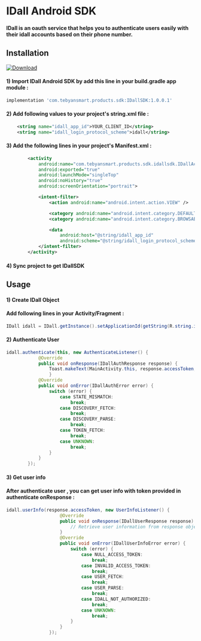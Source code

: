 # IDall Android SDK

#### IDall is an oauth service that helps you to authenticate users easily with their idall accounts based on their phone number.

## Installation
[ ![Download](https://api.bintray.com/packages/tebyansmart/IDall/IDallSDK/images/download.svg?version=1.0.0.1) ](https://bintray.com/tebyansmart/IDall/IDallSDK/1.0.0.1/link)

#### 1) Import IDall Android SDK by add this line in your build.gradle app module :
```groovy
implementation 'com.tebyansmart.products.sdk:IDallSDK:1.0.0.1'
```
#### 2) Add following values to your project's string.xml file :
```xml
    <string name="idall_app_id">YOUR_CLIENT_ID</string>
    <string name="idall_login_protocol_scheme">idall</string>
```
#### 3) Add the following lines in your project's Manifest.xml :
```xml
        <activity
            android:name="com.tebyansmart.products.sdk.idallsdk.IDallActivity"
            android:exported="true"
            android:launchMode="singleTop"
            android:noHistory="true"
            android:screenOrientation="portrait">

            <intent-filter>
                <action android:name="android.intent.action.VIEW" />

                <category android:name="android.intent.category.DEFAULT" />
                <category android:name="android.intent.category.BROWSABLE" />

                <data
                    android:host="@string/idall_app_id"
                    android:scheme="@string/idall_login_protocol_scheme" />
            </intent-filter>
        </activity>
```

#### 4) Sync project to get IDallSDK 
## Usage

#### 1) Create IDall Object

#### Add following lines in your Activity/Fragment :
```java
IDall idall = IDall.getInstance().setApplicationId(getString(R.string.idall_app_id));
```
#### 2) Authenticate User
```java
idall.authenticate(this, new AuthenticateListener() {
            @Override
            public void onResponse(IDallAuthResponse response) {
                Toast.makeText(MainActivity.this, response.accessToken, Toast.LENGTH_SHORT).show();
                }
            @Override
            public void onError(IDallAuthError error) {
                switch (error) {
                    case STATE_MISMATCH:
                        break;
                    case DISCOVERY_FETCH:
                        break;
                    case DISCOVERY_PARSE:
                        break;
                    case TOKEN_FETCH:
                        break;
                    case UNKNOWN:
                        break;
                }
            }
        });
```

#### 3) Get user info

#### After authenticate user , you can get user info with token provided in authenticate onResponse :
```java
idall.userInfo(response.accessToken, new UserInfoListener() {
                    @Override
                    public void onResponse(IDallUserResponse response) {
                        // Retrieve user information from response object
                    }
                    @Override
                    public void onError(IDallUserInfoError error) {
                        switch (error) {
                            case NULL_ACCESS_TOKEN:
                                break;
                            case INVALID_ACCESS_TOKEN:
                                break;
                            case USER_FETCH:
                                break;
                            case USER_PARSE:
                                break;
                            case IDALL_NOT_AUTHORIZED:
                                break;
                            case UNKNOWN:
                                break;
                        }
                    }
                });
```
